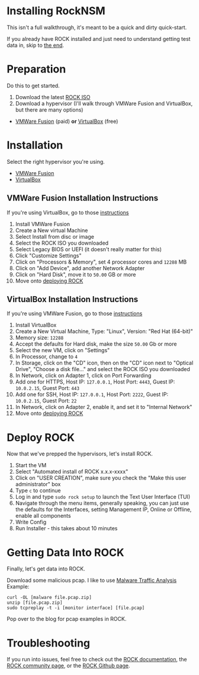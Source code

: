 # Installing RockNSM
This isn't a full walkthrough, it's meant to be a quick and dirty quick-start.

If you already have ROCK installed and just need to understand getting test data in, skip to [the end](https://github.com/huntops-blue/huntops-blue.github.io/blob/master/rock-install.md#getting-data-into-rock).

# Preparation
Do this to get started.
1. Download the latest [ROCK ISO](https://download.rocknsm.io/isos/stable/)
1. Download a hypervisor (I'll walk through VMWare Fusion and VirtualBox, but there are many options)
 - [VMWare Fusion](https://www.vmware.com/products/fusion/fusion-evaluation.html) (paid) **or** [VirtualBox](https://www.virtualbox.org/wiki/Downloads) (free)

# Installation
Select the right hypervisor you're using.

- [VMWare Fusion](https://github.com/huntops-blue/huntops-blue.github.io/blob/master/rock-install.md#vmware-fusion-installation-instructions)
- [VirtualBox](https://github.com/huntops-blue/huntops-blue.github.io/blob/master/rock-install.md#virtualbox-installation-instructions)

## VMWare Fusion Installation Instructions
If you're using VirtualBox, go to those [instructions](https://github.com/huntops-blue/huntops-blue.github.io/blob/master/rock-install.md#virtualbox-installation-instructions)

1. Install VMWare Fusion
1. Create a New virtual Machine
1. Select Install from disc or image
1. Select the ROCK ISO you downloaded
1. Select Legacy BIOS or UEFI (it doesn't really matter for this)
1. Click "Customize Settings"
1. Click on "Processors & Memory", set 4 processor cores and `12288` MB
1. Click on "Add Device", add another Network Adapter
1. Click on "Hard Disk", move it to `50.00` GB or more
1. Move onto [deploying ROCK](https://github.com/huntops-blue/huntops-blue.github.io/blob/master/rock-install.md#deploy-rock)

## VirtualBox Installation Instructions
If you're using VMWare Fusion, go to those [instructions](https://github.com/huntops-blue/huntops-blue.github.io/blob/master/rock-install.md#vmware-fusion-installation-instructions)

1. Install VirtualBox
1. Create a New Virtual Machine, Type: "Linux", Version: "Red Hat (64-bit)"
1. Memory size: `12288`
1. Accept the defaults for Hard disk, make the size `50.00` Gb or more
1. Select the new VM, click on "Settings"
1. In Processor, change to `4`
1. In Storage, click on the "CD" icon, then on the "CD" icon next to "Optical Drive", "Choose a disk file..." and select the ROCK ISO you downloaded
1. In Network, click on Adapter 1, click on Port Forwarding
1. Add one for HTTPS, Host IP: `127.0.0.1`, Host Port: `4443`, Guest IP: `10.0.2.15`, Guest Port: `443`
1. Add one for SSH, Host IP: `127.0.0.1`, Host Port: `2222`, Guest IP: `10.0.2.15`, Guest Port: `22`
1. In Network, click on Adapter 2, enable it, and set it to "Internal Network"
1. Move onto [deploying ROCK](https://github.com/huntops-blue/huntops-blue.github.io/blob/master/rock-install.md#deploy-rock)

# Deploy ROCK
Now that we've prepped the hypervisors, let's install ROCK.

1. Start the VM
1. Select "Automated install of ROCK x.x.x-xxxx"
1. Click on "USER CREATION", make sure you check the "Make this user administrator" box
1. Type `c` to continue
1. Log in and type `sudo rock setup` to launch the Text User Interface (TUI)
1. Navigate through the menu items, generally speaking, you can just use the defaults for the Interfaces, setting Management IP, Online or Offline, enable all components
1. Write Config
1. Run Installer - this takes about 10 minutes

# Getting Data Into ROCK
Finally, let's get data into ROCK.

Download some malicious pcap. I like to use [Malware Traffic Analysis](https://www.malware-traffic-analysis.net)
Example:
```
curl -OL [malware file.pcap.zip]
unzip [file.pcap.zip]
sudo tcpreplay -t -i [monitor interface] [file.pcap]
```

Pop over to the blog for pcap examples in ROCK.

# Troubleshooting
If you run into issues, feel free to check out the [ROCK documentation](https://docs.rocknsm.io), the [ROCK community page](https://community.rocknsm.io), or the [ROCK Github page](https://github.com/rocknsm/rock).
